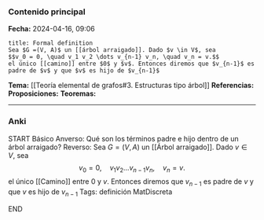 ### Contenido principal

**Fecha:** 2024-04-16, 09:06

```ad-formal
title: Formal definition
Sea $G =(V, A)$ un [[árbol arraigado]]. Dado $v \in V$, sea
$$v_0 = 0, \quad v_1 v_2 \dots v_{n-1} v_n, \quad v_n = v.$$
el único [[camino]] entre $0$ y $v$. Entonces diremos que $v_{n-1}$ es padre de $v$ y que $v$ es hijo de $v_{n-1}$
```

**Tema:** [[Teoría elemental de grafos#3. Estructuras tipo árbol]]
**Referencias:**
**Proposiciones:**
**Teoremas:**

---
### Anki

START
Básico
Anverso: Qué son los términos padre e hijo dentro de un árbol arraigado?
Reverso: Sea $G =(V, A)$ un [[Árbol arraigado]]. Dado $v \in V$, sea
$$v_0 = 0, \quad v_1 v_2 \dots v_{n-1} v_n, \quad v_n = v.$$
el único [[Camino]] entre $0$ y $v$. Entonces diremos que $v_{n-1}$ es padre de $v$ y que $v$ es hijo de $v_{n-1}$
Tags: definición MatDiscreta
<!--ID: 1717176517301-->
END
